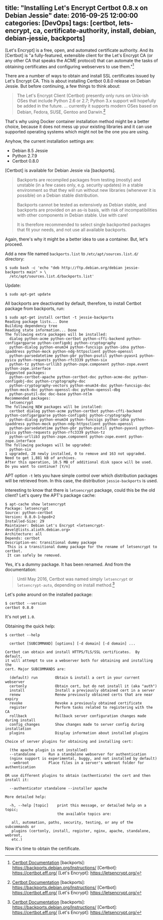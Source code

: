 title: "Installing Let's Encrypt Certbot 0.8.x on Debian Jessie"
date: 2016-09-25 12:00:00
categories: [DevOps]
tags: [certbot, lets-encrypt, ca, certificate-authority, install, debian, debian-jessie, backports]
---

[Let's Encrypt] is a free, open, and automated certificate authority. And its [Certbot] is "a fully-featured, extensible client for the Let's Encrypt CA (or any other CA that speaks the ACME protocol) that can automate the tasks of obtaining certificates and configuring webservers to use them."[^1]

There are a number of ways to obtain and install SSL certificates issued by Let's Encrypt CA. This is about installing Certbot 0.8.0 release on Debian Jessie. But before continuing, a few things to think about:

> The Let's Encrypt Client (Certbot) presently only runs on Unix-ish OSes that include Python 2.6 or 2.7; Python 3.x support will hopefully be added in the future. ... currently it supports modern OSes based on Debian, Fedora, SUSE, Gentoo and Darwin.[^1]

That's why using Docker container installation method might be a better choice, because it does not mess up your existing libraries and it can use supported operating systems which might not be the one you are using.

Anyhow, the current installation settings are:

- Debian 8.5 Jessie
- Python 2.7.9
- Certbot 0.8.0

[Certbot] is available for Debian Jessie via [backports].

> Backports are recompiled packages from testing (mostly) and unstable (in a few cases only, e.g. security updates) in a stable environment so that they will run without new libraries (whenever it is possible) on a Debian stable distribution.
>
> Backports cannot be tested as extensively as Debian stable, and backports are provided on an as-is basis, with risk of incompatibilities with other components in Debian stable. Use with care!
>
> It is therefore recommended to select single backported packages that fit your needs, and not use all available backports.

Again, there's why it might be a better idea to use a container. But, let's proceed.

Add a new file named `backports.list` to `/etc/apt/sources.list.d/` directory:

```plain
$ sudo bash -c 'echo "deb http://ftp.debian.org/debian jessie-backports main" > \
  /etc/apt/sources.list.d/backports.list'
```

Update:

```plain
$ sudo apt-get update
```

All backports are deactivated by default, therefore, to install Certbot package from backports, run:

```plain
$ sudo apt-get install certbot -t jessie-backports
Reading package lists... Done
Building dependency tree
Reading state information... Done
The following extra packages will be installed:
  dialog python-acme python-certbot python-cffi-backend python-configargparse python-configobj python-cryptography
  python-dialog python-enum34 python-funcsigs python-idna python-ipaddress python-mock python-ndg-httpsclient python-openssl
  python-parsedatetime python-pbr python-psutil python-pyasn1 python-pyicu python-requests python-rfc3339 python-six
  python-tz python-urllib3 python-zope.component python-zope.event python-zope.interface
Suggested packages:
  python-certbot-apache python-certbot-doc python-acme-doc python-configobj-doc python-cryptography-doc
  python-cryptography-vectors python-enum34-doc python-funcsigs-doc python-mock-doc python-openssl-doc python-openssl-dbg
  python-psutil-doc doc-base python-ntlm
Recommended packages:
  letsencrypt
The following NEW packages will be installed:
  certbot dialog python-acme python-certbot python-cffi-backend python-configargparse python-configobj python-cryptography
  python-dialog python-enum34 python-funcsigs python-idna python-ipaddress python-mock python-ndg-httpsclient python-openssl
  python-parsedatetime python-pbr python-psutil python-pyasn1 python-pyicu python-requests python-rfc3339 python-tz
  python-urllib3 python-zope.component python-zope.event python-zope.interface
The following packages will be upgraded:
  python-six
1 upgraded, 28 newly installed, 0 to remove and 163 not upgraded.
Need to get 1,881 kB of archives.
After this operation, 10.5 MB of additional disk space will be used.
Do you want to continue? [Y/n]
```

APT option `-t` lets you have simple control over which distribution packages will be retrieved from. In this case, the distribution `jessie-backports` is used.

Interesting to know that there is `letsencrypt` package, could this be the old client? Let's query the APT's package cache:

```plain
$ apt-cache show letsencrypt
Package: letsencrypt
Source: python-certbot
Version: 0.8.0-1~bpo8+2
Installed-Size: 29
Maintainer: Debian Let's Encrypt <letsencrypt-devel@lists.alioth.debian.org>
Architecture: all
Depends: certbot
Description-en: transitional dummy package
 This is a transitional dummy package for the rename of letsencrypt to certbot.
 It can safely be removed.
```

Yes, it's a dummy package. It has been renamed. And from the documentation:

> Until May 2016, Certbot was named simply `letsencrypt` or `letsencrypt-auto`, depending on install method.[^1]

Let's poke around on the installed package:

```plain
$ certbot --version
certbot 0.8.0
```

It's not yet `1.0`.

Obtaining the quick help:

```plain
$ certbot --help

  certbot [SUBCOMMAND] [options] [-d domain] [-d domain] ...

Certbot can obtain and install HTTPS/TLS/SSL certificates.  By default,
it will attempt to use a webserver both for obtaining and installing the
cert. Major SUBCOMMANDS are:

  (default) run        Obtain & install a cert in your current webserver
  certonly             Obtain cert, but do not install it (aka "auth")
  install              Install a previously obtained cert in a server
  renew                Renew previously obtained certs that are near expiry
  revoke               Revoke a previously obtained certificate
  register             Perform tasks related to registering with the CA
  rollback             Rollback server configuration changes made during install
  config_changes       Show changes made to server config during installation
  plugins              Display information about installed plugins

Choice of server plugins for obtaining and installing cert:

  (the apache plugin is not installed)
  --standalone      Run a standalone webserver for authentication
  (nginx support is experimental, buggy, and not installed by default)
  --webroot         Place files in a server's webroot folder for authentication

OR use different plugins to obtain (authenticate) the cert and then install it:

  --authenticator standalone --installer apache

More detailed help:

  -h, --help [topic]    print this message, or detailed help on a topic;
                        the available topics are:

   all, automation, paths, security, testing, or any of the subcommands or
   plugins (certonly, install, register, nginx, apache, standalone, webroot,
   etc.)
```

Now it's time to obtain the certificate.


[^1]: [Certbot Documentation](https://certbot.eff.org/docs)
[backports]: https://backports.debian.org/Instructions/
[Certbot]: https://certbot.eff.org/
[Let's Encrypt]: https://letsencrypt.org/
